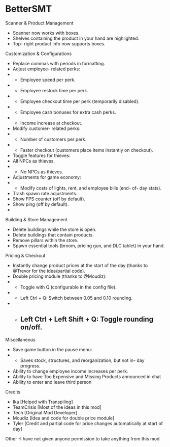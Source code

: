 # BetterSMT
Scanner & Product Management
- Scanner now works with boxes.
- Shelves containing the product in your hand are highlighted.
- Top- right product info now supports boxes.


Customization & Configurations
- Replace commas with periods in formatting.
- Adjust employee- related perks:
- - Employee speed per perk.
- - Employee restock time per perk.
- - Employee checkout time per perk (temporarily disabled).
- - Employee cash bonuses for extra cash perks.
- - Income increase at checkout.
- Modify customer- related perks:
- - Number of customers per perk.
- - Faster checkout (customers place items instantly on checkout).
- Toggle features for thieves:
- All NPCs as thieves.
- - No NPCs as thieves.
- Adjustments for game economy:
- - Modify costs of lights, rent, and employee bills (end- of- day stats).
- Trash spawn rate adjustments.
- Show FPS counter (off by default).
- Show ping (off by default).
- 
Building & Store Management
- Delete buildings while the store is open.
- Delete buildings that contain products.
- Remove pillars within the store.
- Spawn essential tools (broom, pricing gun, and DLC tablet) in your hand.

Pricing & Checkout
- Instantly change product prices at the start of the day (thanks to @Trevor for the idea/partial code).
- Double pricing module (thanks to @Moudiz):
- - Toggle with Q (configurable in the config file).
- - Left Ctrl + Q: Switch between 0.05 and 0.10 rounding.
- - Left Ctrl + Left Shift + Q: Toggle rounding on/off.
	- 
Miscellaneous
- Save game button in the pause menu:
- - Saves stock, structures, and reorganization, but not in- day progress.
- Ability to change employee income increases per perk.
- Ability to have Too Expensive and Missing Products announced in chat
- Ability to enter and leave third person

Credits
- Ika [Helped with Transpiling]
- TeamCrisis [Most of the ideas in this mod]
- Tech [Original Mod Developer]
- Moudiz [Idea and code for double price module]
- Tyler [Credit and partial code for price changes automatically at start of day]

Other
-I have not given anyone permission to take anything from this mod